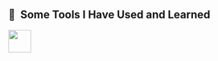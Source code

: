

<h2> 🚀 &nbsp;Some Tools I Have Used and Learned</h2>
<img src="https://cdn.jsdelivr.net/gh/devicons/devicon/icons/csharp/csharp-original.svg"height="45" width="45" />
          
          
